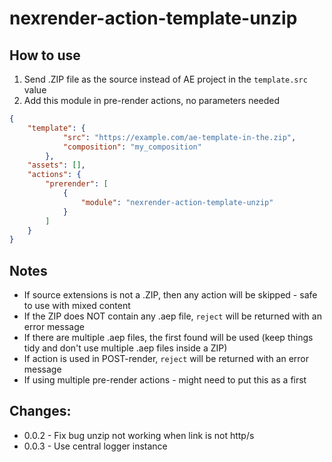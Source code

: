 # nexrender-action-template-unzip

## How to use

1. Send .ZIP file as the source instead of AE project in the `template.src` value
2. Add this module in pre-render actions, no parameters needed


```json
{
    "template": {
            "src": "https://example.com/ae-template-in-the.zip",
            "composition": "my_composition"
        },
    "assets": [],
    "actions": {
        "prerender": [
            {
                "module": "nexrender-action-template-unzip"
            }
        ]
    }
}

```

## Notes

* If source extensions is not a .ZIP, then any action will be skipped - safe to use with mixed content
* If the ZIP does NOT contain any .aep file, `reject` will be returned with an error message
* If there are multiple .aep files, the first found will be used (keep things tidy and don't use multiple .aep files inside a ZIP)
* If action is used in POST-render, `reject` will be returned with an error message
* If using multiple pre-render actions - might need to put this as a first


## Changes:

* 0.0.2 - Fix bug unzip not working when link is not http/s
* 0.0.3 - Use central logger instance

